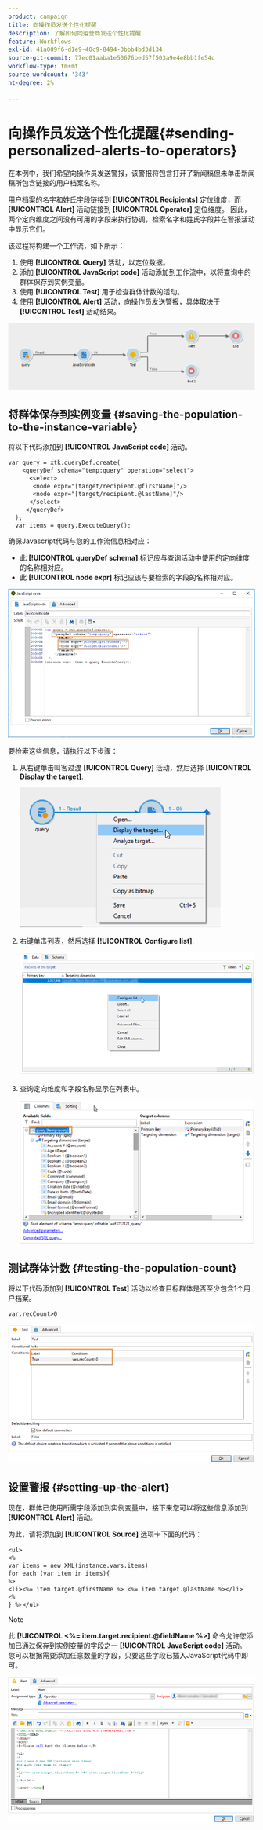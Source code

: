 ```yaml
---
product: campaign
title: 向操作员发送个性化提醒
description: 了解如何向运营商发送个性化提醒
feature: Workflows
exl-id: 41a009f6-d1e9-40c9-8494-3bbb4bd3d134
source-git-commit: 77ec01aaba1e50676bed57f503a9e4e8bb1fe54c
workflow-type: tm+mt
source-wordcount: '343'
ht-degree: 2%

---
```


# 向操作员发送个性化提醒{#sending-personalized-alerts-to-operators}



在本例中，我们希望向操作员发送警报，该警报将包含打开了新闻稿但未单击新闻稿所包含链接的用户档案名称。

用户档案的名字和姓氏字段链接到 **[!UICONTROL Recipients]** 定位维度，而 **[!UICONTROL Alert]** 活动链接到 **[!UICONTROL Operator]** 定位维度。 因此，两个定向维度之间没有可用的字段来执行协调，检索名字和姓氏字段并在警报活动中显示它们。

该过程将构建一个工作流，如下所示：

1. 使用 **[!UICONTROL Query]** 活动，以定位数据。
1. 添加 **[!UICONTROL JavaScript code]** 活动添加到工作流中，以将查询中的群体保存到实例变量。
1. 使用 **[!UICONTROL Test]** 用于检查群体计数的活动。
1. 使用 **[!UICONTROL Alert]** 活动，向操作员发送警报，具体取决于 **[!UICONTROL Test]** 活动结果。

![](assets/uc_operator_1.png)

## 将群体保存到实例变量 {#saving-the-population-to-the-instance-variable}

将以下代码添加到 **[!UICONTROL JavaScript code]** 活动。

```
var query = xtk.queryDef.create(  
    <queryDef schema="temp:query" operation="select">  
      <select>  
       <node expr="[target/recipient.@firstName]"/>  
       <node expr="[target/recipient.@lastName]"/>  
      </select>  
     </queryDef>  
  );  
  var items = query.ExecuteQuery();
```

确保Javascript代码与您的工作流信息相对应：

* 此 **[!UICONTROL queryDef schema]** 标记应与查询活动中使用的定向维度的名称相对应。
* 此 **[!UICONTROL node expr]** 标记应该与要检索的字段的名称相对应。

![](assets/uc_operator_3.png)

要检索这些信息，请执行以下步骤：

1. 从右键单击叫客过渡 **[!UICONTROL Query]** 活动，然后选择 **[!UICONTROL Display the target]**.

   ![](assets/uc_operator_4.png)

1. 右键单击列表，然后选择 **[!UICONTROL Configure list]**.

   ![](assets/uc_operator_5.png)

1. 查询定向维度和字段名称显示在列表中。

   ![](assets/uc_operator_6.png)

## 测试群体计数 {#testing-the-population-count}

将以下代码添加到 **[!UICONTROL Test]** 活动以检查目标群体是否至少包含1个用户档案。

```
var.recCount>0
```

![](assets/uc_operator_7.png)

## 设置警报 {#setting-up-the-alert}

现在，群体已使用所需字段添加到实例变量中，接下来您可以将这些信息添加到 **[!UICONTROL Alert]** 活动。

为此，请将添加到 **[!UICONTROL Source]** 选项卡下面的代码：

```
<ul>
<%
var items = new XML(instance.vars.items)
for each (var item in items){
%>
<li><%= item.target.@firstName %> <%= item.target.@lastName %></li>
<%
} %></ul>
```

>[!NOTE]
>
>此 **[!UICONTROL <%= item.target.recipient.@fieldName %>]** 命令允许您添加已通过保存到实例变量的字段之一 **[!UICONTROL JavaScript code]** 活动。\
>您可以根据需要添加任意数量的字段，只要这些字段已插入JavaScript代码中即可。

![](assets/uc_operator_8.png)
